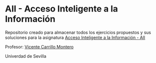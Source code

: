 # AII - Acceso Inteligente a la Información

Repositorio creado para almacenar todos los ejercicios propuestos y sus soluciones para la asignatura
<a href="http://www.lsi.us.es/docencia/pagina_asignatura.php?id=119&cur=2019">Acceso Inteligente a la Información - AII</a>

Profesor: <a href="http://www.lsi.us.es/~carrillo/">Vicente Carrillo Montero</a>

Univerdad de Sevilla
